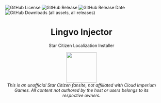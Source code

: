 ![GitHub License](https://img.shields.io/github/license/sc-localization/lingvo-injector) ![GitHub Release](https://img.shields.io/github/v/release/sc-localization/lingvo-injector) ![GitHub Release Date](https://img.shields.io/github/release-date/sc-localization/lingvo-injector) ![GitHub Downloads (all assets, all releases)](https://img.shields.io/github/downloads/sc-localization/lingvo-injector/total) 

<div align="center">
  <h1>Lingvo Injector</h1>

  <p>Star Citizen Localization Installer</p>
  
  <img src="https://github.com/user-attachments/assets/cde49eaa-f857-4be0-a2c7-215bd9c0a471" width="100">
</div>

<div align="center">
  <i>This is an unofficial Star Citizen fansite, not affiliated with Cloud Imperium Games. All content not authored by the host or users belongs to its respective owners.</i>
</div>
